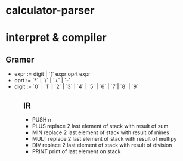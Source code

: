 # calculator-parser

# interpret & compiler

<h2>Gramer</h2>
<ul>
    <li>expr  := digit | `(` expr oprt expr </li>
    <li>oprt  := `*` | `/` | `+` | `-`</li>
    <li>digit := `0` | `1` | `2` | `3` | `4` | `5` | `6` | `7`| `8` | `9`</li>
<ul>

<h2>IR</h2>
<ul>
    <li>PUSH n</li>
    <li>PLUS   replace 2 last element of stack with result of sum</li>
    <li>MIN   replace 2 last element of stack with result of mines</li>
    <li>MULT  replace 2 last element of stack with result of multipy</li>
    <li>DIV   replace 2 last element of stack with result of division</li>
    <li>PRINT print of last element on stack</li>
<ul>
